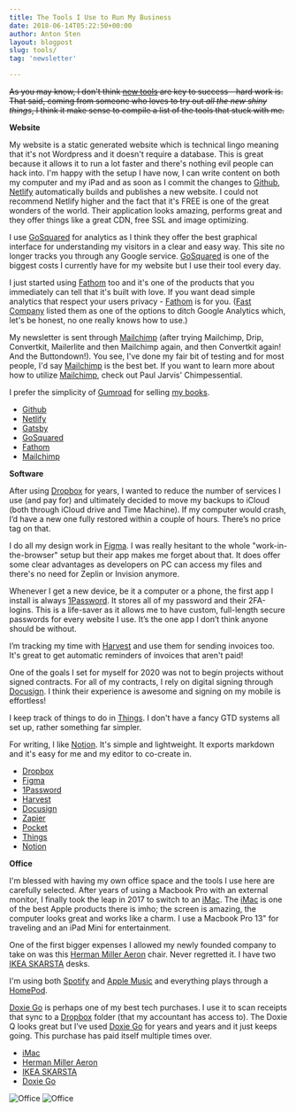 ```yaml
---
title: The Tools I Use to Run My Business
date: 2018-06-14T05:22:50+00:00
author: Anton Sten
layout: blogpost
slug: tools/
tag: 'newsletter'

---
```

~~As you may know, I don't think [new tools](/newtools) are key to success - hard work is. That said, coming from someone who loves to try out _all the new shiny things_, I think it make sense to compile a list of the tools that stuck with me.~~

**Website**

My website is a static generated website which is technical lingo meaning that it's not Wordpress and it doesn't require a database. This is great because it allows it to run a lot faster and there's nothing evil people can hack into. I'm happy with the setup I have now, I can write content on both my computer and my iPad and as soon as I commit the changes to [Github](https://github.com), [Netlify](https://www.netlify.com) automatically builds and publishes a new website. I could not recommend Netlify higher and the fact that it's FREE is one of the great wonders of the world. Their application looks amazing, performs great and they offer things like a great CDN, free SSL and image optimizing.

I use [GoSquared](https://www.gosquared.com) for analytics as I think they offer the best graphical interface for understanding my visitors in a clear and easy way. This site no longer tracks you through any Google service. [GoSquared](https://www.gosquared.com) is one of the biggest costs I currently have for my website but I use their tool every day.

I just started using [Fathom](https://usefathom.com/ref/ZTSEBE) too and it's one of the products that you immediately can tell that it's built with love. If you want dead simple analytics that respect your users privacy - [Fathom](https://usefathom.com/ref/ZTSEBE) is for you. ([Fast Company](https://www.fastcompany.com/90300072/its-time-to-ditch-google-analytics) listed them as one of the options to ditch Google Analytics which, let's be honest, no one really knows how to use.)

My newsletter is sent through [Mailchimp](http://eepurl.com/bvIKNL) (after trying Mailchimp, Drip, Convertkit, Mailerlite and then Mailchimp again, and then Convertkit again! And the Buttondown!). You see, I've done my fair bit of testing and for most people, I'd say [Mailchimp](http://eepurl.com/bvIKNL) is the best bet. If you want to learn more about how to utilize [Mailchimp](http://eepurl.com/bvIKNL), check out Paul Jarvis' Chimpessential.

I prefer the simplicity of [Gumroad](https://gumroad.com/invite/antonsten) for selling [my books](/books/).

- [Github](https://github.com)
- [Netlify](https://www.netlify.com)
- [Gatsby](https://www.gatsbyjs.org)
- [GoSquared](https://www.gosquared.com)
- [Fathom](https://usefathom.com/ref/ZTSEBE)
- [Mailchimp](http://eepurl.com/bvIKNL)


**Software**

After using [Dropbox](https://db.tt/lmIc9aXR) for years, I wanted to reduce the number of services I use (and pay for) and ultimately decided to move my backups to iCloud (both through iCloud drive and Time Machine). If my computer would crash, I’d have a new one fully restored within a couple of hours. There’s no price tag on that.

I do all my design work in [Figma](https://www.figma.com). I was really hesitant to the whole "work-in-the-browser" setup but their app makes me forget about that. It does offer some clear advantages as developers on PC can access my files and there's no need for Zeplin or Invision anymore.

Whenever I get a new device, be it a computer or a phone, the first app I install is always [1Password](https://1password.com). It stores all of my password and their 2FA-logins. This is a life-saver as it allows me to have custom, full-length secure passwords for every website I use. It’s the one app I don’t think anyone should be without.

I’m tracking my time with [Harvest](https://www.getharvest.com) and use them for sending invoices too. It's great to get automatic reminders of invoices that aren't paid!

One of the goals I set for myself for 2020 was not to begin projects without signed contracts. For all of my contracts, I rely on digital signing through [Docusign](https://www.docusign.com). I think their experience is awesome and signing on my mobile is effortless! 

I keep track of things to do in [Things](https://culturedcode.com/things/). I don't have a fancy GTD systems all set up, rather something far simpler.

For writing, I like [Notion](https://www.notion.so/?r=a3b4edc52f61492aab6c770f4c9f8dbf). It's simple and lightweight. It exports markdown and it's easy for me and my editor to co-create in.

- [Dropbox](https://db.tt/lmIc9aXR)
- [Figma](https://www.figma.com)
- [1Password](https://1password.com)
- [Harvest](https://www.getharvest.com)
- [Docusign](https://www.docusign.com)
- [Zapier](https://zapier.com/)
- [Pocket](https://getpocket.com/)
- [Things](https://culturedcode.com/things/)
- [Notion](https://www.notion.so/?r=a3b4edc52f61492aab6c770f4c9f8dbf)


**Office**

I'm blessed with having my own office space and the tools I use here are carefully selected. After years of using a Macbook Pro with an external monitor, I finally took the leap in 2017 to switch to an [iMac](https://www.apple.com/imac/). The [iMac](https://www.apple.com/imac/) is one of the best Apple products there is imho; the screen is amazing, the computer looks great and works like a charm. I use a Macbook Pro 13" for traveling and an iPad Mini for entertainment.

One of the first bigger expenses I allowed my newly founded company to take on was this [Herman Miller Aeron](https://www.hermanmiller.com/products/seating/office-chairs/aeron-chairs/) chair. Never regretted it. I have two [IKEA SKARSTA](https://www.ikea.com/se/sv/catalog/products/S29084966/) desks.

I'm using both [Spotify](https://www.spotify.com/) and [Apple Music](https://www.apple.com/apple-music/) and everything plays through a [HomePod](https://www.apple.com/homepod/).

[Doxie Go](http://www.getdoxie.com/product/doxie-go/) is perhaps one of my best tech purchases. I use it to scan receipts that sync to a <a href="https://db.tt/lmIc9aXR" target="_blank">Dropbox</a> folder (that my accountant has access to). The Doxie Q looks great but I’ve used <a href="http://www.getdoxie.com/product/doxie-go/" target="_blank">Doxie Go</a> for years and years and it just keeps going. This purchase has paid itself multiple times over.


- [iMac](https://www.apple.com/imac/)
- [Herman Miller Aeron](https://www.hermanmiller.com/products/seating/office-chairs/aeron-chairs/)
- [IKEA SKARSTA](https://www.ikea.com/se/sv/catalog/products/S29084966/)
- [Doxie Go](http://www.getdoxie.com/product/doxie-go/)

![Office](/images/office1.jpg)
![Office](/images/office2.jpg)
